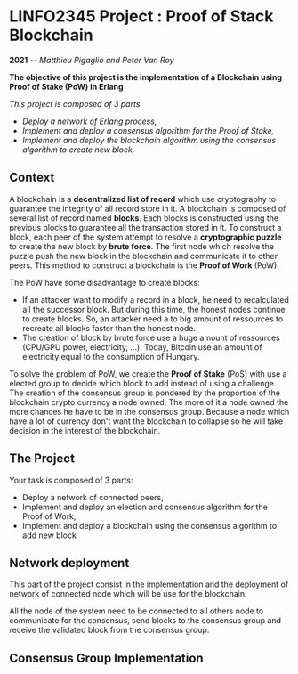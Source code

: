 # LINFO2345 Project : Proof of Stack Blockchain

**2021** -- *Matthieu Pigaglio and Peter Van Roy*


**The objective of this project is the implementation of a Blockchain using Proof of Stake (PoW) in Erlang**

*This project is composed of 3 parts*

- *Deploy a network of Erlang process,*
- *Implement and deploy a consensus algorithm for the Proof of Stake,*
- *Implement and deploy the blockchain algorithm using the consensus algorithm to create new block.*

## Context

A blockchain is a **decentralized list of record** which use cryptography to guarantee the integrity of all record store in it. A blockchain is composed of several list of record named **blocks**. Each blocks is constructed using the previous blocks to guarantee all the transaction stored in it. To construct a block, each peer of the system attempt to resolve a **cryptographic puzzle** to create the new block by **brute force**. The first node which resolve the puzzle push the new block in the blockchain and communicate it to other peers.
This method to construct a blockchain is the **Proof of Work** (PoW).

The PoW have some disadvantage to create blocks:
- If an attacker want to modify a record in a block, he need to recalculated all the successor block. But during this time, the honest nodes continue to create blocks. So, an attacker need a to big amount of ressources to recreate all blocks faster than the honest node.
- The creation of block by brute force use a huge amount of ressources (CPU/GPU power, electricity, ...). Today, Bitcoin use an amount of electricity equal to the consumption of Hungary.

To solve the problem of PoW, we create the **Proof of Stake** (PoS) with use a elected group to decide which block to add instead of using a challenge. The creation of the consensus group is pondered by the proportion of the blockchain crypto currency a node owned. The more of it a node owned the more chances he have to be in the consensus group. Because a node which have a lot of currency don't want the blockchain to collapse so he will take decision in the interest of the blockchain.


## The Project

Your task is composed of 3 parts:

- Deploy a network of connected peers,
- Implement and deploy an election and consensus algorithm for the Proof of Work,
- Implement and deploy a blockchain using the consensus algorithm to add new block


## Network deployment

This part of the project consist in the implementation and the deployment of network of connected node which will be use for the blockchain.

All the node of the system need to be connected to all others node to communicate for the consensus, send blocks to the consensus group and receive the validated block from the consensus group.


## Consensus Group Implementation
